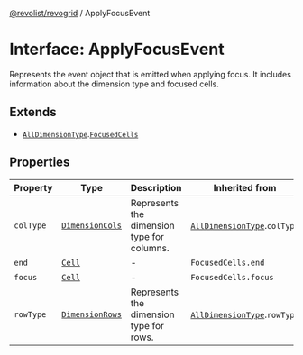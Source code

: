 [@revolist/revogrid](README.md) / ApplyFocusEvent

# Interface: ApplyFocusEvent

Represents the event object that is emitted when applying focus.
It includes information about the dimension type and focused cells.

## Extends

- [`AllDimensionType`](Interface.AllDimensionType.md).[`FocusedCells`](TypeAlias.FocusedCells.md)

## Properties

| Property | Type | Description | Inherited from | Defined in |
| ------ | ------ | ------ | ------ | ------ |
| `colType` | [`DimensionCols`](TypeAlias.DimensionCols.md) | Represents the dimension type for columns. | [`AllDimensionType`](Interface.AllDimensionType.md).`colType` | [src/types/interfaces.ts:732](https://github.com/revolist/revogrid/blob/ad41fd58f9a9de46c1cfbe02ca82c22180ee685c/src/types/interfaces.ts#L732) |
| `end` | [`Cell`](Interface.Cell.md) | - | `FocusedCells.end` | [src/types/selection.ts:60](https://github.com/revolist/revogrid/blob/ad41fd58f9a9de46c1cfbe02ca82c22180ee685c/src/types/selection.ts#L60) |
| `focus` | [`Cell`](Interface.Cell.md) | - | `FocusedCells.focus` | [src/types/selection.ts:59](https://github.com/revolist/revogrid/blob/ad41fd58f9a9de46c1cfbe02ca82c22180ee685c/src/types/selection.ts#L59) |
| `rowType` | [`DimensionRows`](TypeAlias.DimensionRows.md) | Represents the dimension type for rows. | [`AllDimensionType`](Interface.AllDimensionType.md).`rowType` | [src/types/interfaces.ts:727](https://github.com/revolist/revogrid/blob/ad41fd58f9a9de46c1cfbe02ca82c22180ee685c/src/types/interfaces.ts#L727) |
